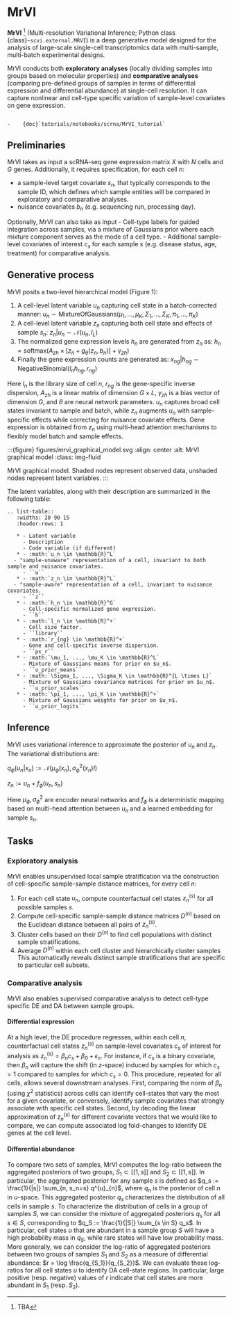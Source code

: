 # MrVI

**MrVI** [^ref1] (Multi-resolution Variational Inference; Python class
{class}`~scvi.external.MRVI`) is a deep generative model designed for the analysis of large-scale
single-cell transcriptomics data with multi-sample, multi-batch experimental designs.

MrVI conducts both **exploratory analyses** (locally dividing samples into groups based on molecular properties)
and **comparative analyses** (comparing pre-defined groups of samples in terms of differential expression and differential abundance) at single-cell resolution.
It can capture nonlinear and cell-type specific variation of sample-level covariates on gene expression.

```{topic} Tutorials:

-    {doc}`tutorials/notebooks/scrna/MrVI_tutorial`
```

## Preliminaries

MrVI takes as input a scRNA-seq gene expression matrix $X$ with $N$ cells and $G$ genes.
Additionally, it requires specification, for each cell $n$:
- a sample-level target covariate $s_n$, that typically corresponds to the sample ID,
	which defines which sample entities will be compared in exploratory and comparative analyses.
- nuisance covariates $b_n$ (e.g. sequencing run, processing day).

Optionally, MrVI can also take as input
	- Cell-type labels for guided integration across samples, via a mixture of Gaussians prior where each mixture component serves as the mode of a cell type.
	- Additional sample-level covariates of interest $c_s$ for each sample $s$ (e.g.
	  disease status, age, treatment) for comparative analysis.

## Generative process

MrVI posits a two-level hierarchical model (Figure 1):

1. A cell-level latent variable $u_n$ capturing cell state in a batch-corrected manner:
    $u_n \sim \mathrm{MixtureOfGaussians}(\mu_1, ..., \mu_K, \Sigma_1, ..., \Sigma_K, \pi_1, ..., \pi_K)$
2. A cell-level latent variable $z_n$ capturing both cell state and effects of sample $s_n$:
    $z_n | u_n \sim \mathcal{N}(u_n, I_L)$
3. The normalized gene expression levels $h_n$ are generated from $z_n$ as:
    $h_n = \mathrm{softmax}(A_{zh} \times [z_n + g_\theta(z_n, b_n)] + \gamma_{zh})$
4. Finally the gene expression counts are generated as:
    $x_{ng} | h_{ng} \sim \mathrm{NegativeBinomial}(l_n h_{ng}, r_{ng})$

Here $l_n$ is the library size of cell $n$, $r_{ng}$ is the gene-specific inverse dispersion,
$A_{zh}$ is a linear matrix of dimension $G \times L$, $\gamma_{zh}$ is a bias vector of dimension
$G$, and $\theta$ are neural network parameters.
$u_n$ captures broad cell states invariant to sample and batch,
while $z_n$ augments $u_n$ with sample-specific effects while correcting for nuisance covariate effects.
Gene expression is obtained from $z_n$ using multi-head attention mechanisms to
    flexibly model batch and sample effects.

:::{figure} figures/mrvi_graphical_model.svg
:align: center
:alt: MrVI graphical model
:class: img-fluid

MrVI graphical model. Shaded nodes represent observed data, unshaded nodes represent latent variables.
:::

The latent variables, along with their description are summarized in the following table:

```{eval-rst}
.. list-table::
   :widths: 20 90 15
   :header-rows: 1

   * - Latent variable
     - Description
     - Code variable (if different)
   * - :math:`u_n \in \mathbb{R}^L`
  - "sample-unaware" representation of a cell, invariant to both sample and nuisance covariates.
     - ``u``
   * - :math:`z_n \in \mathbb{R}^L`
  - "sample-aware" representation of a cell, invariant to nuisance covariates.
     - ``z``
   * - :math:`h_n \in \mathbb{R}^G`
     - Cell-specific normalized gene expression.
     - ``h``
   * - :math:`l_n \in \mathbb{R}^+`
     - Cell size factor.
     - ``library``
   * - :math:`r_{ng} \in \mathbb{R}^+`
     - Gene and cell-specific inverse dispersion.
     - ``px_r``
   * - :math:`\mu_1, ..., \mu_K \in \mathbb{R}^L`
     - Mixture of Gaussians means for prior on $u_n$.
     - ``u_prior_means``
   * - :math:`\Sigma_1, ..., \Sigma_K \in \mathbb{R}^{L \times L}`
     - Mixture of Gaussians covariance matrices for prior on $u_n$.
     - ``u_prior_scales``
   * - :math:`\pi_1, ..., \pi_K \in \mathbb{R}^+`
     - Mixture of Gaussians weights for prior on $u_n$.
     - ``u_prior_logits``
```

## Inference

MrVI uses variational inference to approximate the posterior of $u_n$ and $z_n$. The variational
distributions are:

$q_{\phi}(u_n | x_n) := \mathcal{N}(\mu_{\phi}(x_n), \sigma^2_{\phi}(x_n)I)$

$z_n := u_n + f_{\phi}(u_n, s_n)$

Here $\mu_{\phi}, \sigma^2_{\phi}$ are encoder neural networks and $f_{\phi}$ is a deterministic
mapping based on multi-head attention between $u_n$ and a learned embedding for sample $s_n$.

## Tasks

### Exploratory analysis

MrVI enables unsupervised local sample stratification via the construction of cell-specific
sample-sample distance matrices, for every cell $n$:

1. For each cell state $u_n$, compute counterfactual cell states $z^{(s)}_n$ for all possible samples $s$.
2. Compute cell-specific sample-sample distance matrices $D^{(n)}$ based on the Euclidean distance between all pairs of $z^{(s)}_n$.
3. Cluster cells based on their $D^{(n)}$ to find cell populations with distinct sample stratifications.
4. Average $D^{(n)}$ within each cell cluster and hierarchically cluster samples
This automatically reveals distinct sample stratifications that are specific to particular cell
subsets.

### Comparative analysis
MrVI also enables supervised comparative analysis to detect cell-type specific DE and DA between sample groups.

#### Differential expression
At a high level, the DE procedure regresses, within each cell $n$, counterfactual cell states $z^{(s)}_n$ on sample-level covariates $c_s$ of interest for analysis as
$z^{(s)}_n = \beta_n c_s + \beta_0 + \epsilon_n$.
For instance, if $c_s$ is a binary covariate, then $\beta_n$ will capture the shift (in $z$-space) induced by samples for which $c_s = 1$ compared to samples for which $c_s = 0$.
This procedure, repeated for all cells, allows several downstream analyses.
First, comparing the norm of $\beta_n$ (using $\chi^2$ statistics) across cells can identify cell-states that vary the most for a given covariate, or conversely, identify sample covariates that strongly associate with specific cell states.
Second, by decoding the linear approximation of $z^{(s)}_n$ for different covariate vectors that we would like to compare, we can compute associated log fold-changes to identify DE genes at the cell level.

#### Differential abundance
To compare two sets of samples, MrVI computes the log-ratio between the aggregated posteriors of two groups, $S_1 \subset [[1, s]]$ and $S_2 \subset [[1, s]]$.
In particular, the aggregated posterior for any sample $s$ is defined as
$q_s := \frac{1}{|s|} \sum_{n, s_n=s} q^{u}_{n}$,
where $q_n$ is the posterior of cell $n$ in $u$-space.
This aggregated posterior $q_s$ characterizes the distribution of all cells in sample $s$.
To characterize the distribution of cells in a group of samples $S$, we can consider the mixture of aggregated posteriors $q_s$ for all $s \in S$, corresponding to
$q_S := \frac{1}{|S|} \sum_{s \in S} q_s$.
In particular, cell states $u$ that are abundant in a sample group $S$ will have a high probability mass in $q_S$, while rare states will have low probability mass.
More generally, we can consider the log-ratio of aggregated posteriors between two groups of samples $S_1$ and $S_2$ as a measure of differential abundance:
$r = \log \frac{q_{S_1}}{q_{S_2}}$.
We can evaluate these log-ratios for all cell states $u$ to identify DA cell-state regions.
In particular, large positive (resp. negative) values of $r$ indicate that cell states are more abundant in $S_1$ (resp. $S_2$).

[^ref1]:
    TBA

